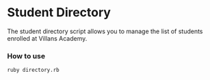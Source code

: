 # Student Directory #

The student directory script allows you to manage the list of students enrolled
at Villans Academy.

### How to use ###

```shell
ruby directory.rb
```